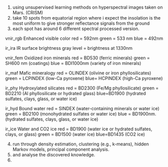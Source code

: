 1. using unsupervised learning methods on hyperspectral images taken on Mars. (CRISM)
2. take 10 spots from equatorial region where i expect the insolation is the most uniform to give stronger reflectance signals from the ground
3. each spot has around 6 different spectral processed version. 

vnir_rgb
Enhanced visible color
red = 592nm
green = 533 nm
blue = 492nm

ir_ira
IR surface brightness
gray level = brightness at 1330nm

vnir_fem
Oxidized iron minerals
red = BD530 (ferric minerals)
green = SH600 nm (coatings)
blue = BDI1000nm (variety of iron minerals)

ir_maf
Mafic mineralogy
red = OLINDEX (olivine or iron phyllosilicates)
green = LCPINDEX (low-Ca pyroxene)
blue= HCPINDEX (high-Ca pyroxene)

ir_phy
Hydroxylated silicates
red = BD2300 (Fe/Mg phyllosilicate)
green = BD2210 (Al phyllosilicate or hydrated glass)
blue=BD1900 (hydrated sulfates, clays, glass, or water ice)

ir_hyd
Bound water
red = SINDEX (water-containing minerals or water ice)
green = BD2100 (monohydrated sulfates or water ice)
blue = BD1900nm. (hydrated sulfates, clays, glass, or water ice)

ir_ice
Water and CO2 ice
red = BD1900 (water ice or hydrated sulfates, clays, or glass) 
green = BD1500 (water ice) 
blue=BD1435 (CO2 ice)




4. run through density estimation, clustering (e.g., k-means), hidden Markov models, principal component analysis.
5. and analyse the discovered knowledge. 
6. 

